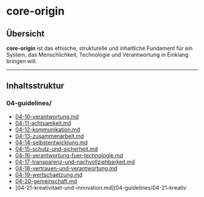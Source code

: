 # core-origin

## Übersicht

**core-origin** ist das ethische, strukturelle und inhaltliche Fundament für ein System, das Menschlichkeit, Technologie und Verantwortung in Einklang bringen will.  

---

## Inhaltsstruktur

### 04-guidelines/
- [04-10-verantwortung.md](04-guidelines/04-10-verantwortung.md)
- [04-11-achtsamkeit.md](04-guidelines/04-11-achtsamkeit.md)
- [04-12-kommunikation.md](04-guidelines/04-12-kommunikation.md)
- [04-13-zusammenarbeit.md](04-guidelines/04-13-zusammenarbeit.md)
- [04-14-selbstentwicklung.md](04-guidelines/04-14-selbstentwicklung.md)
- [04-15-schutz-und-sicherheit.md](04-guidelines/04-15-schutz-und-sicherheit.md)
- [04-16-verantwortung-fuer-technologie.md](04-guidelines/04-16-verantwortung-fuer-technologie.md)
- [04-17-transparenz-und-nachvollziehbarkeit.md](04-guidelines/04-17-transparenz-und-nachvollziehbarkeit.md)
- [04-18-vertrauen-und-verantwortung.md](04-guidelines/04-18-vertrauen-und-verantwortung.md)
- [04-19-wertschaetzung.md](04-guidelines/04-19-wertschaetzung.md)
- [04-20-gemeinschaft.md](04-guidelines/04-20-gemeinschaft.md)
- [04-21-kreativitaet-und-innovation.md](04-guidelines/04-21-kreativ